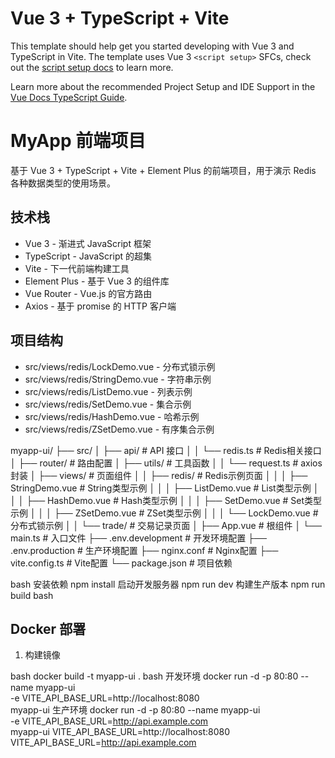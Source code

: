 # Vue 3 + TypeScript + Vite

This template should help get you started developing with Vue 3 and TypeScript in Vite. The template uses Vue 3 `<script setup>` SFCs, check out the [script setup docs](https://v3.vuejs.org/api/sfc-script-setup.html#sfc-script-setup) to learn more.

Learn more about the recommended Project Setup and IDE Support in the [Vue Docs TypeScript Guide](https://vuejs.org/guide/typescript/overview.html#project-setup).


# MyApp 前端项目

基于 Vue 3 + TypeScript + Vite + Element Plus 的前端项目，用于演示 Redis 各种数据类型的使用场景。

## 技术栈

- Vue 3 - 渐进式 JavaScript 框架
- TypeScript - JavaScript 的超集
- Vite - 下一代前端构建工具
- Element Plus - 基于 Vue 3 的组件库
- Vue Router - Vue.js 的官方路由
- Axios - 基于 promise 的 HTTP 客户端

## 项目结构

- src/views/redis/LockDemo.vue - 分布式锁示例
- src/views/redis/StringDemo.vue - 字符串示例
- src/views/redis/ListDemo.vue - 列表示例
- src/views/redis/SetDemo.vue - 集合示例
- src/views/redis/HashDemo.vue - 哈希示例
- src/views/redis/ZSetDemo.vue - 有序集合示例


myapp-ui/
├── src/
│ ├── api/ # API 接口
│ │ └── redis.ts # Redis相关接口
│ ├── router/ # 路由配置
│ ├── utils/ # 工具函数
│ │ └── request.ts # axios封装
│ ├── views/ # 页面组件
│ │ ├── redis/ # Redis示例页面
│ │ │ ├── StringDemo.vue # String类型示例
│ │ │ ├── ListDemo.vue # List类型示例
│ │ │ ├── HashDemo.vue # Hash类型示例
│ │ │ ├── SetDemo.vue # Set类型示例
│ │ │ ├── ZSetDemo.vue # ZSet类型示例
│ │ │ └── LockDemo.vue # 分布式锁示例
│ │ └── trade/ # 交易记录页面
│ ├── App.vue # 根组件
│ └── main.ts # 入口文件
├── .env.development # 开发环境配置
├── .env.production # 生产环境配置
├── nginx.conf # Nginx配置
├── vite.config.ts # Vite配置
└── package.json # 项目依赖




bash
安装依赖
npm install
启动开发服务器
npm run dev
构建生产版本
npm run build
bash

## Docker 部署

1. 构建镜像

bash
docker build -t myapp-ui .
bash
开发环境
docker run -d -p 80:80 --name myapp-ui \
-e VITE_API_BASE_URL=http://localhost:8080 \
myapp-ui
生产环境
docker run -d -p 80:80 --name myapp-ui \
-e VITE_API_BASE_URL=http://api.example.com \
myapp-ui
VITE_API_BASE_URL=http://localhost:8080
VITE_API_BASE_URL=http://api.example.com